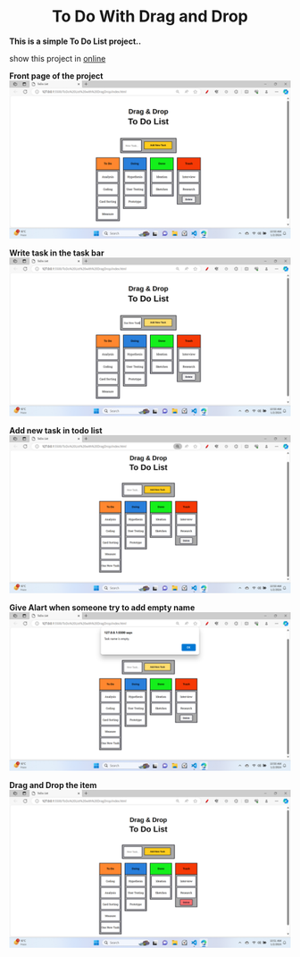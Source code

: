 <h1 align="center">To Do With Drag and Drop</h1>

**This is a simple To Do List project..**


show this project in [online](https://to-do-with-drag-drop.netlify.app/)

**Front page of the project**
![link](pic/1.png)

**Write task in the task bar**
![link](pic/2.png)

**Add new task in todo list**
![link](pic/3.png)

**Give Alart when someone try to add empty name**
![link](pic/4.png)

**Drag and Drop the item**
![link](pic/5.png)
